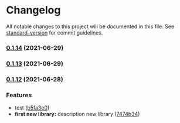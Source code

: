 # Changelog

All notable changes to this project will be documented in this file. See [standard-version](https://github.com/conventional-changelog/standard-version) for commit guidelines.

### [0.1.14](https://github.com/nadia77-a/geolocationApp/compare/v0.1.13...v0.1.14) (2021-06-29)

### [0.1.13](https://github.com/nadia77-a/geolocationApp/compare/v0.1.12...v0.1.13) (2021-06-29)

### [0.1.12](https://github.com/nadia77-a/geolocationApp/compare/v0.1.11...v0.1.12) (2021-06-28)


### Features

* test ([b5fa3e0](https://github.com/nadia77-a/geolocationApp/commit/b5fa3e0ecec1a8e6e492da79a90492fc545d0845))
* **first new library:** description new library ([7474b34](https://github.com/nadia77-a/geolocationApp/commit/7474b34d3ae9a029595004036aa331b8b57f0aba))
